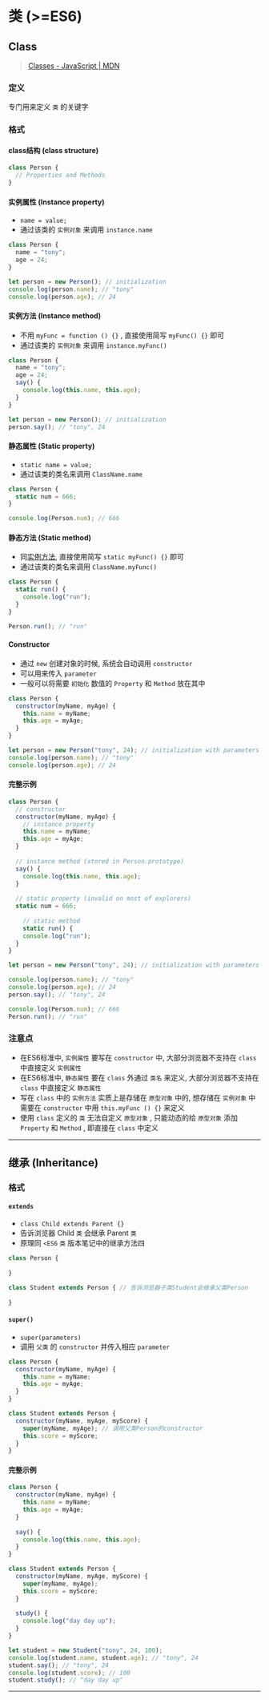 # 类 (>=ES6)



## Class



> [Classes - JavaScript | MDN](https://developer.mozilla.org/en-US/docs/Web/JavaScript/Reference/Classes)



### 定义

专门用来定义 `类` 的关键字



### 格式

#### class结构 (class structure)

```js
class Person {
  // Properties and Methods
}
```



#### 实例属性 (Instance property)

- `name = value;`
- 通过该类的 `实例对象` 来调用 `instance.name`

```js
class Person {
  name = "tony";
  age = 24;
}

let person = new Person(); // initialization
console.log(person.name); // "tony"
console.log(person.age); // 24
```



#### 实例方法 (Instance method)

- 不用 `myFunc = function () {}` , 直接使用简写 `myFunc() {}` 即可
- 通过该类的 `实例对象` 来调用 `instance.myFunc()`

```js
class Person {
  name = "tony";
  age = 24;
  say() {
    console.log(this.name, this.age);
  }
}

let person = new Person(); // initialization
person.say(); // "tony", 24
```



#### 静态属性 (Static property)

- `static name = value;`
- 通过该类的类名来调用 `ClassName.name`

```js
class Person {
  static num = 666;
}

console.log(Person.num); // 666
```



#### 静态方法 (Static method)

-  同[实例方法](####实例方法 (Instance method)), 直接使用简写 `static myFunc() {}` 即可
-  通过该类的类名来调用 `ClassName.myFunc()`

```js
class Person {
  static run() {
    console.log("run");
  }
}

Person.run(); // "run"
```



#### Constructor

- 通过 `new` 创建对象的时候, 系统会自动调用 `constructor`
- 可以用来传入 `parameter`
- 一般可以将需要 `初始化` 数值的 `Property` 和 `Method` 放在其中

```js
class Person {
  constructor(myName, myAge) {
    this.name = myName;
    this.age = myAge;
  }
}

let person = new Person("tony", 24); // initialization with parameters
console.log(person.name); // "tony"
console.log(person.age); // 24
```



#### 完整示例

```js
class Person {
  // constructor
  constructor(myName, myAge) {
    // instance property
    this.name = myName;
    this.age = myAge;
  }
  
  // instance method (stored in Person.prototype)
  say() {
    console.log(this.name, this.age);
  }
  
  // static property (invalid on most of explorers)
  static num = 666;
	
	// static method
	static run() {
    console.log("run");
  }
}

let person = new Person("tony", 24); // initialization with parameters

console.log(person.name); // "tony"
console.log(person.age); // 24
person.say(); // "tony", 24

console.log(Person.num); // 666
Person.run(); // "run"
```



### 注意点

- 在ES6标准中, `实例属性` 要写在 `constructor` 中, 大部分浏览器不支持在 `class` 中直接定义 `实例属性`
- 在ES6标准中, `静态属性` 要在 `class` 外通过 `类名` 来定义, 大部分浏览器不支持在 `class` 中直接定义 `静态属性`
- 写在 `class` 中的 `实例方法` 实质上是存储在 `原型对象` 中的, 想存储在 `实例对象` 中需要在 `constructor` 中用 `this.myFunc () {}` 来定义
- 使用 `class` 定义的 `类` 无法自定义 `原型对象` , 只能动态的给 `原型对象` 添加 `Property` 和 `Method` , 即直接在 `class` 中定义

---

## 继承 (Inheritance)



### 格式

#### `extends`

- `class Child extends Parent {}`
- 告诉浏览器 Child `类` 会继承 Parent `类`
- 原理同 `<ES6` `类` 版本笔记中的继承方法四

```js
class Person {
  
}

class Student extends Person { // 告诉浏览器子类Student会继承父类Person
  
}
```



#### `super()`

- `super(parameters)`
- 调用 `父类` 的 `constructor` 并传入相应 `parameter`

```js
class Person {
  constructor(myName, myAge) {
    this.name = myName;
    this.age = myAge;
  }
}

class Student extends Person {
  constructor(myName, myAge, myScore) {
    super(myName, myAge); // 调用父类Person的constructor
    this.score = myScore;
  }
}
```



#### 完整示例

```js
class Person {
  constructor(myName, myAge) {
    this.name = myName;
    this.age = myAge;
  }
  
  say() {
    console.log(this.name, this.age);
  }
}

class Student extends Person {
  constructor(myName, myAge, myScore) {
    super(myName, myAge);
    this.score = myScore;
  }
  
  study() {
    console.log("day day up");
  }
}

let student = new Student("tony", 24, 100);
console.log(student.name, student.age); // "tony", 24
student.say(); // "tony", 24
console.log(student.score); // 100
student.study(); // "day day up"
```

---

